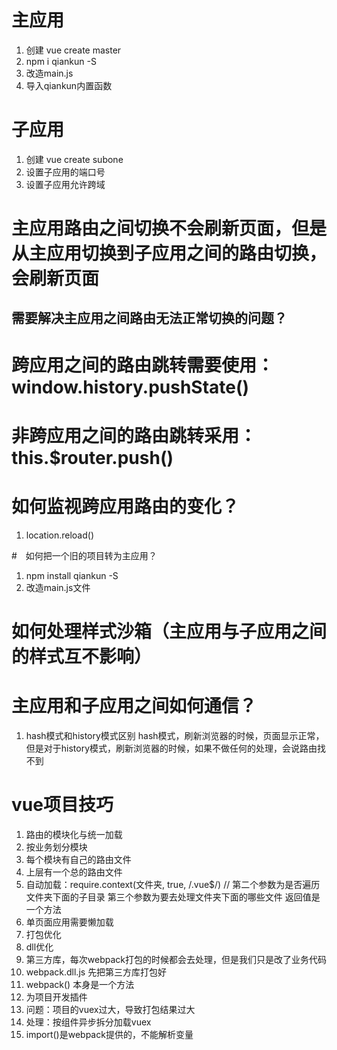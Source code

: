 # 主应用
1. 创建 vue create master
2. npm i qiankun -S
3. 改造main.js
  1. 导入qiankun内置函数


# 子应用
1. 创建 vue create subone
2. 设置子应用的端口号
3. 设置子应用允许跨域


# 主应用路由之间切换不会刷新页面，但是从主应用切换到子应用之间的路由切换，会刷新页面
## 需要解决主应用之间路由无法正常切换的问题？

# 跨应用之间的路由跳转需要使用：window.history.pushState()
# 非跨应用之间的路由跳转采用：this.$router.push()


# 如何监视跨应用路由的变化？
1. location.reload()

#　如何把一个旧的项目转为主应用？
1. npm install qiankun -S
2. 改造main.js文件

# 如何处理样式沙箱（主应用与子应用之间的样式互不影响）

# 主应用和子应用之间如何通信？

1. hash模式和history模式区别
hash模式，刷新浏览器的时候，页面显示正常，但是对于history模式，刷新浏览器的时候，如果不做任何的处理，会说路由找不到


# vue项目技巧
1. 路由的模块化与统一加载
  1. 按业务划分模块
  2. 每个模块有自己的路由文件
  3. 上层有一个总的路由文件
  4. 自动加载：require.context(文件夹, true, /\.vue$/) // 第二个参数为是否遍历文件夹下面的子目录 第三个参数为要去处理文件夹下面的哪些文件 返回值是一个方法
  5. 单页面应用需要懒加载
2. 打包优化
  1. dll优化
  2. 第三方库，每次webpack打包的时候都会去处理，但是我们只是改了业务代码
  3. webpack.dll.js 先把第三方库打包好
  4. webpack() 本身是一个方法
3. 为项目开发插件
  1. 问题：项目的vuex过大，导致打包结果过大
  2. 处理：按组件异步拆分加载vuex
  3. import()是webpack提供的，不能解析变量
